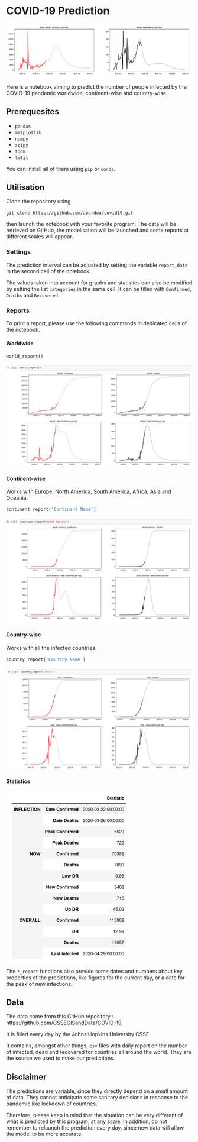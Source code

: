 # COVID-19 Prediction

![Showcase](img/asia_npd.png)

Here is a notebook aiming to predict the number of people infected by the COVID-19 pandemic worldwide, continent-wise and country-wise.

## Prerequesites

* `pandas`
* `matplotlib`
* `numpy`
* `scipy`
* `tqdm`
* `lmfit`

You can install all of them using `pip` or `conda`.

## Utilisation

Clone the repository using
```
git clone https://github.com/abardou/covid19.git
```
then launch the notebook with your favorite program. The data will be retrieved on GitHub, the modelisation will be launched and some reports at different scales will appear.

### Settings

The prediction interval can be adjusted by setting the variable `report_date` in the second cell of the notebook.

The values taken into account for graphs and statistics can also be modified by setting the list `categories` in the same cell. It can be filled with `Confirmed`, `Deaths` and `Recovered`.

### Reports

To print a report, please use the following commands in dedicated cells of the notebook.

#### Worldwide
```python
world_report()
```
![World Report](img/world.png)

#### Continent-wise
Works with Europe, North America, South America, Africa, Asia and Oceania.
```python
continent_report('Continent Name')
```
![NA Report](img/north_america.png)

#### Country-wise
Works with all the infected countries.
```python
country_report('Country Name')
```
![Italy Report](img/italy.png)

#### Statistics

![Italy Stats](img/italy_stats.png)

The `*_report` functions also provide some dates and numbers about key properties of the predictions, like figures for the current day, or a date for the peak of new infections.

## Data

The data come from this GitHub repository : https://github.com/CSSEGISandData/COVID-19.

It is filled every day by the Johns Hopkins University CSSE.

It contains, amongst other things, `csv` files with daily report on the number of infected, dead and recovered for countries all around the world. They are the source we used to make our predictions.

## Disclaimer
The predictions are variable, since they directly depend on a small amount of data. They cannot anticipate some sanitary decisions in response to the pandemic like lockdown of countries.

Therefore, please keep in mind that the situation can be very different of what is predicted by this program, at any scale. In addition, do not remember to relaunch the prediction every day, since new data will allow the model to be more accurate.